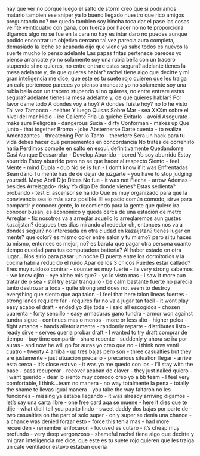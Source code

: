 hay que ver
no porque luego el salto de storm
creo que si podriamos matarlo tambien ese sniper
ya lo bueno
llegado nuestro
que rico amigos
preguntando no?
me quedo tambien
soy hincha
toca dar el pase
las cosas
veinte veinticuatro 
con gana, con fuerza
por hacer
no no te proporciona digamos algo no se fue en la cara
no hay es intar daro no puedes
aunque podido encontrar un objetivo cercano tal vez
parecia
aura completa, demasiado
la leche se acabada
dijo
que viene
ya sabe
todos es nuevos
la suerte
mucho lo penso
adelante
Las papas fritas
pertenece
pareces
yo pienso
arrancate
yo no solamente soy una rubia bella con un tracero stupendo
si no quieres, no entre
entrare
estas segura?
adelante
tienes la mesa adelante
y, de que quieres hablar?
rachel tiene algo que decirte y mi gran inteligencia me dice, que este es tu suete rojo
quieren que les traiga un cafe
pertenece
pareces
yo pienso
arrancate
yo no solamente soy una rubia bella con un tracero stupendo
si no quieres, no entre
entrare
estas segura?
adelante
tienes la mesa adelante
y, de que quieres hablar?
Por favor dame todo
A dondes voy a hoy?
A dondes fuiste hoy?
no lo he visto
Tal vez
Tampoco - neither
Y luego
Quisas
Sobre
Mar - sea
XXXm sobre el nivel del mar
Hielo - ice
Caliente 
Fria
La quiche
Evitarlo - avoid
Asegurate - make sure
Peligrosa - dangerous
Sucia - dirty
Conforman - makes up
Que junto - that together
Broma - joke
Absternerse
Darte cuenta - to realize
Amenazantes - threatening
Por lo Tanto - therefore
Sera un hack para tu vida
debes hacer que pensementos en concordancia
No trates de correhirlo
haria
Perdimos
compite en salto en esquí.​
definitivamente
Quedandome
Casi
Aunque
Dessarrolar - Develop
Aburrido - bored
Yo soy aburrido
Estoy aburrido
Estoy aburrido pero no se que hacer al respecto
Siento - feel
Mente - mind
Dupla - duo
No se is fun - I don’t know if it was
Enfrentadas
Sean dano
Tu mente has de de dejar de juzgarte - you have to stop judging yourself.
Mayo
Abril
Dijo
Dices
No fue - it was not
Flecha - arrow
Ademas - besides
Arreisgado- risky
Yo digo
De donde vienes?
Estas sedienta?
probando - test
El ascensor se ha ido
Que es muy organizado para que la convivencia sea lo más sana posible.
El espacio común cómodo, sirve para compartir y conocer gente, lo recomiendo para la gente que quiere ira conocer busan, es económico y queda cerca de una estación de metro
Arreglar - fix nosotros va a arreglar aquello lo arreglaremos
aun gustes kazaijstan? despues tres dias mirando al rededor
oh, entonces nos va a dondes seguir?
no interesada en otra ciudad en kazaijstan?
tienes lugar en mente?
que color?
es mismo color entre salon y tu mismo?
pero si tu haces tu mismo, entonces es mejor, no? es barata que pagar otra persona
cuanto tiempo quedad para tus computadora batteria?
Al haber estado en otra lugar…
Nos sirio para pasar un noche
El puerta entre los dormitorios y la cocina habria reducido el ruido
Apar de los 3 chicos 
Puedes estar callado?
Eres muy ruidoso
contrar - counter
es muy fuerte - its very strong
sabemos - we know
ojito - eye
alche mis que? - 
yo lo visto mas - i saw it more
aun tratar de o sea - still try 
estar tranquilo - be calm
bastante fuerte no parecia tanto destrozar a toda - quite strong and does not seem to destroy everything
que siento que aqa talon - I feel that here talon 
lineas fuertes - strong lanes
requiere far - requires far
no va a jugar tan facil - it wont play easy
acabo el draft - ended
yo dije toda - i said all 
escogidos - chosen
cuarenta - forty
sencillo - easy 
armaduras gano tundra - armor won against tundra
sigue - continues
mas o menos - more or less
alto - higher
pelea - fight
amanos - hands
alletoriamente - randomly
reparte - distributes
listo - ready
sirve - serves
queria probar draft - I wanted to try draft
comprar de tiempo - buy time
compartir - share
repente - suddenly
y ahora se ira por auras - and now he will go for auras
yo creo que no - i think now
venti cuatro - twenty 4
arriba - up
tres bajas pero son - three casualties but they are
justamente - just
situacion precario - precarious situation
llegar - arrive
esta cerca - it’s close
estuvo - it was
yo me quedo con los - I’ll stay with the
pase - pass
recuperar - recover
acaban de claver - they just nailed
quiero - i want
querido - dear
lo siento muy comodo creo yo a bb team - I feel very comfortable, I think…team
no manera - no way
totalmente la pena - totally the shame
te llevas igual manera - you take the way
faltaron no les funciones - missing 
ya estaba llegando - it was already arriving
digamos - let’s say
una carta libre - one free card
aqa se muene - here it dies
que te dije - what did I tell you
papito lindo - sweet daddy
dos bajas por parte de - two casualties on the part of
solo super - only super
se denia una chance - a chance was denied
forzar esto - force this
tenia mas - had more
recuerden - remember
enfocaron - focused
es cutaro - it’s cheap
muy profundo - very deep
vergonzoso - shameful
rachel tiene algo que decirte y mi gran inteligencia me dice, que este es tu suete rojo
quieren que les traiga un cafe
ventilador
estuvo
estaban
queria

